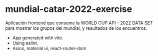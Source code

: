 # mundial-catar-2022-exercise
Aplicación frontend que consume la WORLD CUP API - 2022 DATA SET para mostrar los grupos del mundial, y resultados de los encuentros.

- App generated with vite. 
- Using eslint.
- Axios, material ui, react-router-dom
